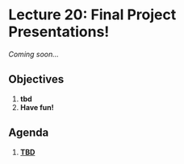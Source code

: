 <!---
{"next":"Topics/README.md","title":"Project Presentations! - 7/30"}
-->

# Lecture 20: Final Project Presentations!

*Coming soon...*

## Objectives

1. **tbd**
2. **Have fun!**

## Agenda

1. **[TBD]()**